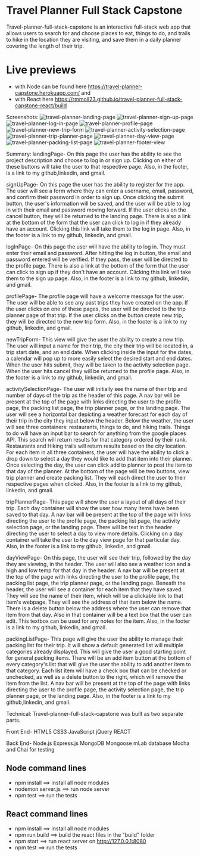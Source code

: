 # Travel Planner Full Stack Capstone

Travel-planner-full-stack-capstone is an interactive full-stack web app that allows users to search for and choose places to eat, things to do, and trails to hike in the location they are visiting, and save them in a daily planner covering the length of their trip.  

# Live previews
* with Node can be found here https://travel-planner-capstone.herokuapp.com/ and 
* with React here https://rmmoll23.github.io/travel-planner-full-stack-capstone-react/build

Screenshots:
![travel-planner-landing-page](https://github.com/rmmoll23/travel-planner-full-stack-capstone/blob/master/github-images/travel-planner-landing-page.png)
![travel-planner-sign-up-page](https://github.com/rmmoll23/travel-planner-full-stack-capstone/blob/master/github-images/travel-planner-sign-up-page.png)
![travel-planner-log-in-page](https://github.com/rmmoll23/travel-planner-full-stack-capstone/blob/master/github-images/travel-planner-log-in-page.png)
![travel-planner-profile-page](https://github.com/rmmoll23/travel-planner-full-stack-capstone/blob/master/github-images/travel-planner-profile-page.png)
![travel-planner-new-trip-form](https://github.com/rmmoll23/travel-planner-full-stack-capstone/blob/master/github-images/travel-planner-new-trip-form.png)
![travel-planner-activity-selection-page](https://github.com/rmmoll23/travel-planner-full-stack-capstone/blob/master/github-images/travel-planner-activity-selection-page.png)
![travel-planner-trip-planner-page](https://github.com/rmmoll23/travel-planner-full-stack-capstone/blob/master/github-images/travel-planner-trip-planner-page.png)
![travel-planner-day-view-page](https://github.com/rmmoll23/travel-planner-full-stack-capstone/blob/master/github-images/travel-planner-day-view-page.png)
![travel-planner-packing-list-page](https://github.com/rmmoll23/travel-planner-full-stack-capstone/blob/master/github-images/travel-planner-packing-list-page.png)
![travel-planner-footer-view](https://github.com/rmmoll23/travel-planner-full-stack-capstone/blob/master/github-images/travel-planner-footer-view.png)



Summary: 
landingPage-
On this page the user has the ability to see the project description and choose to log in or sign up.  Clicking on either of these buttons will take the user to that respective page.  Also, in the footer, is a link to my github,linkedin, and gmail. 

signUpPage-
On this page the user has the ability to register for the app.  The user will see a form where they can enter a username, email, password, and confirm their password in order to sign up.  Once clicking the submit button, the user's information will be saved, and the user will be able to log in with their email and password moving forward.  If the user clicks on the cancel button, they will be returned to the landing page.  There is also a link at the bottom of the form that the user can click to log in if they already have an account. Clicking this link will take them to the log in page.  Also, in the footer is a link to my github, linkedin, and gmail.  

logInPage-
On this page the user will have the ability to log in.  They must enter their email and password.  After hitting the log in button, the email and password entered will be verified.  If they pass, the user will be directed to the profile page.  There is also a link at the bottom of the form that the user can click to sign up if they don't have an account. Clicking this link will take them to the sign up page. Also, in the footer is a link to my github, linkedin, and gmail.

profilePage-
The profile page will have a welcome message for the user.  The user will be able to see any past trips they have created on the app.  If the user clicks on one of these pages, the user will be directed to the trip planner page of that trip.  If the user clicks on the button create new trip, they will be directed to the new trip form. Also, in the footer is a link to my github, linkedin, and gmail. 

newTripForm-
This view will give the user the ability to create a new trip.  The user will input a name for their trip, the city their trip will be located in, a trip start date, and an end date.  When clicking inside the input for the dates, a calendar will pop up to more easily select the desired start and end dates. When the user hits submit, they will be taken to the activity selection page.  When the user hits cancel they will be returned to the profile page.  Also, in the footer is a link to my github, linkedin, and gmail. 

activitySelectionPage-
The user will initially see the name of their trip and number of days of the trip as the header of this page.  A nav bar will be present at the top of the page with links directing the user to the profile page, the packing list page, the trip planner page, or the landing page.  The user will see a horizontal bar depicting a weather forecast for each day of their trip in the city they input below the header.  Below the weather, the user will see three containers:  restaurants, things to do, and hiking trails.  Things to do will have an input bar to search for anything from the google places API.  This search will return results for that category ordered by their rank.  Restaurants and Hiking trails will return results based on the city location.  For each item in all three containers, the user will have the ability to click a drop down to select a day they would like to add that item into their planner.  Once selecting the day, the user can click add to planner to post the item to that day of the planner.  At the bottom of the page will be two buttons, view trip planner and create packing list.  They will each direct the user to their respective pages when clicked.  Also, in the footer is a link to my github, linkedin, and gmail. 

tripPlannerPage-
This page will show the user a layout of all days of their trip.  Each day container will show the user how many items have been saved to that day. A nav bar will be present at the top of the page with links directing the user to the profile page, the packing list page, the activity selection page, or the landing page. There will be text in the header directing the user to select a day to view more details.  Clicking on a day container will take the user to the day view page for that particular day.  Also, in the footer is a link to my github, linkedin, and gmail. 

dayViewPage-
On this page, the user will see their trip, followed by the day they are viewing, in the header.  The user will also see a weather icon and a high and low temp for that day in the header.  A nav bar will be present at the top of the page with links directing the user to the profile page, the packing list page, the trip planner page, or the landing page. Beneath the header, the user will see a container for each item that they have saved.  They will see the name of their item, which will be a clickable link to that item's webpage.  They will see the address of that item below the name.  There is a delete button below the address where the user can remove that item from that day.  Also in that container will be a text box that the user can edit.  This textbox can be used for any notes for the item. Also, in the footer is a link to my github, linkedin, and gmail. 

packingListPage-
This page will give the user the ability to manage their packing list for their trip.  It will show a default generated list will multiple categories already displayed.  This will give the user a good starting point for general packing items.  There will be an add item button at the bottom of every category's list that will give the user the ability to add another item to that category.  Each list item will have a check box that can be checked or unchecked, as well as a delete button to the right, which will remove the item from the list.  A nav bar will be present at the top of the page with links directing the user to the profile page, the activity selection page, the trip planner page, or the landing page.  Also, in the footer is a link to my github,linkedin, and gmail. 

Technical:
Travel-planner-full-stack-capstone was built as two separate parts.

Front End-
HTML5
CSS3
JavaScript
jQuery 
REACT

Back End-
Node.js
Express.js
MongoDB
Mongoose
mLab database
Mocha and Chai for testing 


## Node command lines
* npm install ==> install all node modules
* nodemon server.js ==> run node server
* npm test ==> run the tests

## React command lines
* npm install ==> install all node modules
* npm run build ==> build the react files in the "build" folder
* npm start ==> run react server on http://127.0.0.1:8080
* npm test ==> run the tests